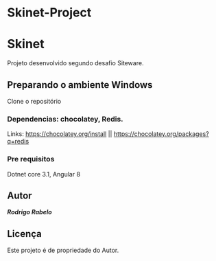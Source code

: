 # Skinet-Project

# Skinet

Projeto desenvolvido segundo desafio Siteware.

## Preparando o ambiente Windows

Clone o repositório

### Dependencias: chocolatey, Redis.
Links:
https://chocolatey.org/install || 
https://chocolatey.org/packages?q=redis

### Pre requisitos

Dotnet core 3.1, Angular 8

## Autor

***Rodrigo Rabelo*** 

## Licença

Este projeto é de propriedade do Autor.
